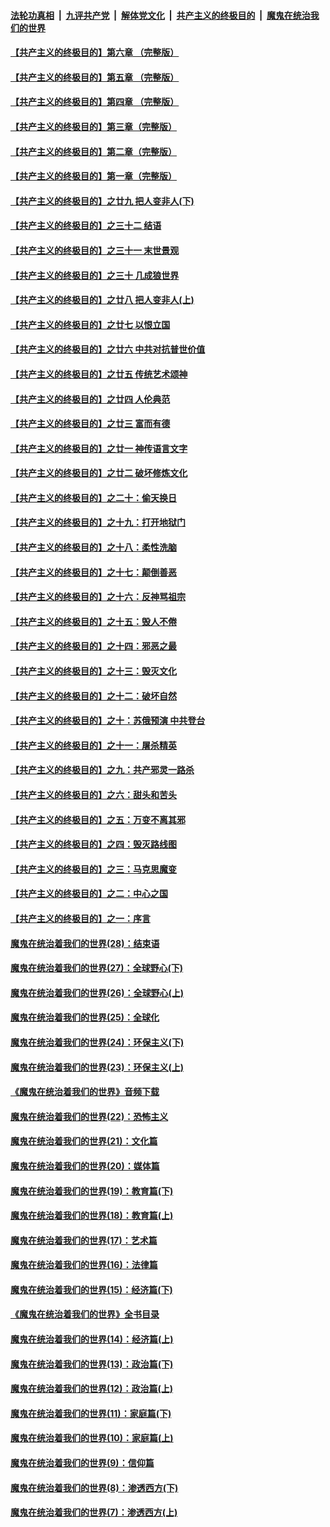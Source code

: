 ####  [法轮功真相](../../../../basic/blob/master/README.md?t=06171202) &nbsp;|&nbsp; [九评共产党](../../../../9ping.md/blob/master/README.md?t=06171202) &nbsp;|&nbsp; [解体党文化](../../../../jtdwh.md/blob/master/README.md?t=06171202)  &nbsp;|&nbsp; [共产主义的终极目的](../../../../gczydzjmd.md/blob/master/README.md?t=06171202) &nbsp;|&nbsp; [魔鬼在统治我们的世界](../../../../mgztzwmdsj.md/blob/master/README.md?t=06171202) 

#### [【共产主义的终极目的】第六章 （完整版）](../pages/nsc422/n11428913.md?t=06171202) 

#### [【共产主义的终极目的】第五章 （完整版）](../pages/nsc422/n11428912.md?t=06171202) 

#### [【共产主义的终极目的】第四章 （完整版）](../pages/nsc422/n11428907.md?t=06171202) 

#### [【共产主义的终极目的】第三章（完整版）](../pages/nsc422/n11428848.md?t=06171202) 

#### [【共产主义的终极目的】第二章（完整版）](../pages/nsc422/n11428831.md?t=06171202) 

#### [【共产主义的终极目的】第一章（完整版）](../pages/nsc422/n11417651.md?t=06171202) 

#### [【共产主义的终极目的】之廿九 把人变非人(下)](../pages/nsc422/n11344140.md?t=06171202) 

#### [【共产主义的终极目的】之三十二 结语](../pages/nsc422/n11360535.md?t=06171202) 

#### [【共产主义的终极目的】之三十一 末世景观](../pages/nsc422/n11351129.md?t=06171202) 

#### [【共产主义的终极目的】之三十 几成狼世界](../pages/nsc422/n11348280.md?t=06171202) 

#### [【共产主义的终极目的】之廿八 把人变非人(上)](../pages/nsc422/n11340492.md?t=06171202) 

#### [【共产主义的终极目的】之廿七 以恨立国](../pages/nsc422/n11336944.md?t=06171202) 

#### [【共产主义的终极目的】之廿六 中共对抗普世价值](../pages/nsc422/n11324785.md?t=06171202) 

#### [【共产主义的终极目的】之廿五 传统艺术颂神](../pages/nsc422/n11296396.md?t=06171202) 

#### [【共产主义的终极目的】之廿四 人伦典范](../pages/nsc422/n11296397.md?t=06171202) 

#### [【共产主义的终极目的】之廿三 富而有德](../pages/nsc422/n11283598.md?t=06171202) 

#### [【共产主义的终极目的】之廿一 神传语言文字](../pages/nsc422/n11263265.md?t=06171202) 

#### [【共产主义的终极目的】之廿二 破坏修炼文化](../pages/nsc422/n11245728.md?t=06171202) 

#### [【共产主义的终极目的】之二十：偷天换日](../pages/nsc422/n11238846.md?t=06171202) 

#### [【共产主义的终极目的】之十九：打开地狱门](../pages/nsc422/n11206376.md?t=06171202) 

#### [【共产主义的终极目的】之十八：柔性洗脑](../pages/nsc422/n11199994.md?t=06171202) 

#### [【共产主义的终极目的】之十七：颠倒善恶](../pages/nsc422/n11179782.md?t=06171202) 

#### [【共产主义的终极目的】之十六：反神骂祖宗](../pages/nsc422/n11166798.md?t=06171202) 

#### [【共产主义的终极目的】之十五：毁人不倦](../pages/nsc422/n11166792.md?t=06171202) 

#### [【共产主义的终极目的】之十四：邪恶之最](../pages/nsc422/n11150249.md?t=06171202) 

#### [【共产主义的终极目的】之十三：毁灭文化](../pages/nsc422/n11135227.md?t=06171202) 

#### [【共产主义的终极目的】之十二：破坏自然](../pages/nsc422/n11135214.md?t=06171202) 

#### [【共产主义的终极目的】之十：苏俄预演 中共登台](../pages/nsc422/n11118424.md?t=06171202) 

#### [【共产主义的终极目的】之十一：屠杀精英](../pages/nsc422/n11118442.md?t=06171202) 

#### [【共产主义的终极目的】之九：共产邪灵一路杀](../pages/nsc422/n11114139.md?t=06171202) 

#### [【共产主义的终极目的】之六：甜头和苦头](../pages/nsc422/n11096971.md?t=06171202) 

#### [【共产主义的终极目的】之五：万变不离其邪](../pages/nsc422/n11091285.md?t=06171202) 

#### [【共产主义的终极目的】之四：毁灭路线图](../pages/nsc422/n11086284.md?t=06171202) 

#### [【共产主义的终极目的】之三：马克思魔变](../pages/nsc422/n11061941.md?t=06171202) 

#### [【共产主义的终极目的】之二：中心之国](../pages/nsc422/n11047728.md?t=06171202) 

#### [【共产主义的终极目的】之一：序言](../pages/nsc422/n11086077.md?t=06171202) 

#### [魔鬼在统治着我们的世界(28)：结束语](../pages/nsc422/n10936246.md?t=06171202) 

#### [魔鬼在统治着我们的世界(27)：全球野心(下)](../pages/nsc422/n10928319.md?t=06171202) 

#### [魔鬼在统治着我们的世界(26)：全球野心(上)](../pages/nsc422/n10900318.md?t=06171202) 

#### [魔鬼在统治着我们的世界(25)：全球化](../pages/nsc422/n10788205.md?t=06171202) 

#### [魔鬼在统治着我们的世界(24)：环保主义(下)](../pages/nsc422/n10695307.md?t=06171202) 

#### [魔鬼在统治着我们的世界(23)：环保主义(上)](../pages/nsc422/n10688613.md?t=06171202) 

#### [《魔鬼在统治着我们的世界》音频下载](../pages/nsc422/n10635553.md?t=06171202) 

#### [魔鬼在统治着我们的世界(22)：恐怖主义](../pages/nsc422/n10614727.md?t=06171202) 

#### [魔鬼在统治着我们的世界(21)：文化篇](../pages/nsc422/n10597706.md?t=06171202) 

#### [魔鬼在统治着我们的世界(20)：媒体篇](../pages/nsc422/n10586579.md?t=06171202) 

#### [魔鬼在统治着我们的世界(19)：教育篇(下)](../pages/nsc422/n10564808.md?t=06171202) 

#### [魔鬼在统治着我们的世界(18)：教育篇(上)](../pages/nsc422/n10526970.md?t=06171202) 

#### [魔鬼在统治着我们的世界(17)：艺术篇](../pages/nsc422/n10499093.md?t=06171202) 

#### [魔鬼在统治着我们的世界(16)：法律篇](../pages/nsc422/n10485969.md?t=06171202) 

#### [魔鬼在统治着我们的世界(15)：经济篇(下)](../pages/nsc422/n10469975.md?t=06171202) 

#### [《魔鬼在统治着我们的世界》全书目录](../pages/nsc422/n10464261.md?t=06171202) 

#### [魔鬼在统治着我们的世界(14)：经济篇(上)](../pages/nsc422/n10457370.md?t=06171202) 

#### [魔鬼在统治着我们的世界(13)：政治篇(下)](../pages/nsc422/n10448270.md?t=06171202) 

#### [魔鬼在统治着我们的世界(12)：政治篇(上)](../pages/nsc422/n10444576.md?t=06171202) 

#### [魔鬼在统治着我们的世界(11)：家庭篇(下)](../pages/nsc422/n10440961.md?t=06171202) 

#### [魔鬼在统治着我们的世界(10)：家庭篇(上)](../pages/nsc422/n10435448.md?t=06171202) 

#### [魔鬼在统治着我们的世界(9)：信仰篇](../pages/nsc422/n10432159.md?t=06171202) 

#### [魔鬼在统治着我们的世界(8)：渗透西方(下)](../pages/nsc422/n10429603.md?t=06171202) 

#### [魔鬼在统治着我们的世界(7)：渗透西方(上)](../pages/nsc422/n10426013.md?t=06171202) 

